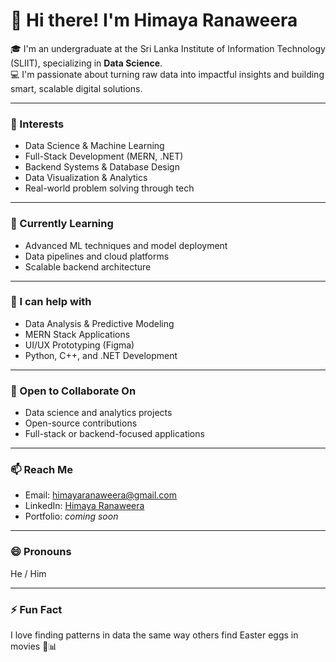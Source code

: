 # 👋 Hi there! I'm Himaya Ranaweera

🎓 I'm an undergraduate at the Sri Lanka Institute of Information Technology (SLIIT), specializing in **Data Science**.  
💻 I'm passionate about turning raw data into impactful insights and building smart, scalable digital solutions.

---

### 👀 Interests
- Data Science & Machine Learning
- Full-Stack Development (MERN, .NET)
- Backend Systems & Database Design
- Data Visualization & Analytics
- Real-world problem solving through tech

---

### 🌱 Currently Learning
- Advanced ML techniques and model deployment
- Data pipelines and cloud platforms
- Scalable backend architecture

---

### 💬 I can help with
- Data Analysis & Predictive Modeling
- MERN Stack Applications
- UI/UX Prototyping (Figma)
- Python, C++, and .NET Development

---

### 🤝 Open to Collaborate On
- Data science and analytics projects
- Open-source contributions
- Full-stack or backend-focused applications

---

### 📫 Reach Me
- Email: himayaranaweera@gmail.com  
- LinkedIn: [Himaya Ranaweera](www.linkedin.com/in/himaya-ranaweera-7389852b1)  
- Portfolio: _coming soon_

---

### 😄 Pronouns
He / Him

---

### ⚡ Fun Fact
I love finding patterns in data the same way others find Easter eggs in movies 🎥📊

<!---
HimayaRanaweera/HimayaRanaweera is a ✨ special ✨ repository because its `README.md` (this file) appears on your GitHub profile.
You can click the Preview link to take a look at your changes.
--->
